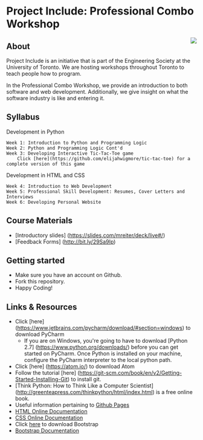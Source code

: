 # Project Include: Professional Combo Workshop

<img src="http://bit.ly/29XrNQE" align="right" />

## About
Project Include is an initiative that is part of the Engineering Society at the University of Toronto. We are hosting workshops throughout Toronto to teach people how to program.

In the Professional Combo Workshop, we provide an introduction to both software and web development. Additionally, we give insight on what the software industry is like and entering it.

## Syllabus
Development in Python

    Week 1: Introduction to Python and Programming Logic
    Week 2: Python and Programming Logic Cont'd
    Week 3: Developing Interactive Tic-Tac-Toe game
        Click [here](https://github.com/elijahwigmore/tic-tac-toe) for a complete version of this game

Development in HTML and CSS

    Week 4: Introduction to Web Development
    Week 5: Professional Skill Development: Resumes, Cover Letters and Interviews
    Week 6: Developing Personal Website

## Course Materials
- [Introductory slides] (https://slides.com/mreiter/deck/live#/)
- [Feedback Forms] (http://bit.ly/29Sa9Ip)

## Getting started
- Make sure you have an account on Github.
- Fork this repository.
- Happy Coding!

## Links & Resources
- Click [here] (https://www.jetbrains.com/pycharm/download/#section=windows) to download PyCharm
    - If you are on Windows, you're going to have to download [Python 2.7] (https://www.python.org/downloads/) before you can get started on PyCharm. Once Python is installed on your machine, configure the PyCharm interpreter to the local python path.
- Click [here] (https://atom.io/) to download Atom
- Follow the tutorial [here] (https://git-scm.com/book/en/v2/Getting-Started-Installing-Git) to install git.
- [Think Python: How to Think Like a Computer Scientist] (http://greenteapress.com/thinkpython/html/index.html) is a free online book.
- Useful information pertaining to [Github Pages](https://pages.github.com/)
- [HTML Online Documentation](http://www.w3schools.com/html/default.asp)
- [CSS Online Documentation](http://www.w3schools.com/cssref/)
- Click [here](http://getbootstrap.com/) to download Bootstrap
- [Bootstrap Documentation](http://www.w3schools.com/bootstrap/bootstrap_get_started.asp)
